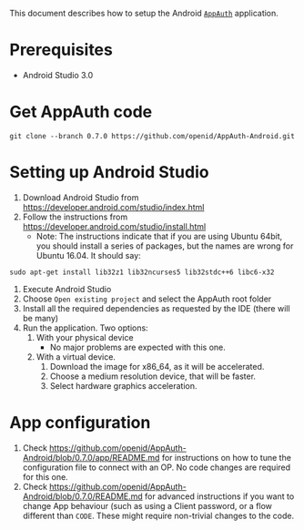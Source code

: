 This document describes how to setup the Android  [``AppAuth``](https://github.com/openid/AppAuth-Android) application.

# Prerequisites
* Android Studio 3.0

# Get AppAuth code
```
git clone --branch 0.7.0 https://github.com/openid/AppAuth-Android.git
```

# Setting up Android Studio
1. Download Android Studio from https://developer.android.com/studio/index.html
1. Follow the instructions from https://developer.android.com/studio/install.html
   * Note: The instructions indicate that if you are using Ubuntu 64bit, you should install a series of packages, but the names are wrong for Ubuntu 16.04. It should say:
```
sudo apt-get install lib32z1 lib32ncurses5 lib32stdc++6 libc6-x32
```
1. Execute Android Studio
1. Choose `Open existing project` and select the AppAuth root folder
1. Install all the required dependencies as requested by the IDE (there will be many)
1. Run the application. Two options:
    1. With your physical device
        * No major problems are expected with this one.
    1. With a virtual device.
        1. Download the image for x86_64, as it will be accelerated.
        1. Choose a medium resolution device, that will be faster.
        1. Select hardware graphics acceleration.

# App configuration
1. Check https://github.com/openid/AppAuth-Android/blob/0.7.0/app/README.md for
    instructions on how to tune the configuration file to connect with an OP.
    No code changes are required for this one.
1. Check https://github.com/openid/AppAuth-Android/blob/0.7.0/README.md for advanced instructions
    if you want to change App behaviour (such as using a Client password,
    or a flow different than `CODE`. These might require non-trivial
    changes to the code.
